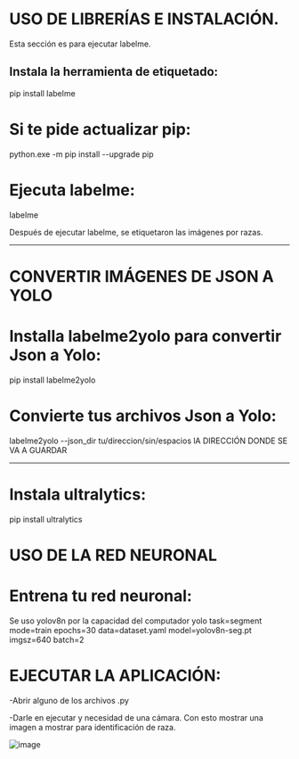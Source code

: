 # USO DE LIBRERÍAS E INSTALACIÓN.
Esta sección es para ejecutar labelme.
## Instala la herramienta de etiquetado:
pip install labelme

# Si te pide actualizar pip:
python.exe -m pip install --upgrade pip

# Ejecuta labelme:
labelme

Después de ejecutar labelme, se etiquetaron las imágenes por razas.
_____________________________________

# CONVERTIR IMÁGENES DE JSON A YOLO

# Installa labelme2yolo para convertir Json a Yolo:
pip install labelme2yolo

# Convierte tus archivos Json a Yolo:
labelme2yolo --json_dir tu/direccion/sin/espacios
lA DIRECCIÓN DONDE SE VA A GUARDAR

____________________________________________

# Instala ultralytics:
pip install ultralytics


# USO DE LA RED NEURONAL
# Entrena tu red neuronal:
Se uso yolov8n por la capacidad del computador
yolo task=segment mode=train epochs=30 data=dataset.yaml model=yolov8n-seg.pt imgsz=640 batch=2

# EJECUTAR LA APLICACIÓN:

-Abrir alguno de los archivos .py

-Darle en ejecutar y necesidad de una cámara. Con esto mostrar una imagen a mostrar para identificación de raza.

![image](https://github.com/user-attachments/assets/b81f956b-5e3a-49bf-910e-3e658cac886c)
